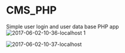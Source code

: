 # CMS_PHP
Simple user login and user data base PHP app
![2017-06-02-10-36-localhost 1](https://cloud.githubusercontent.com/assets/21040125/26738853/bd554548-479d-11e7-97f1-7306fbaecbd4.png)

![2017-06-02-10-37-localhost](https://cloud.githubusercontent.com/assets/21040125/26738858/c379fc0c-479d-11e7-9ca4-8b41222df09c.png)
